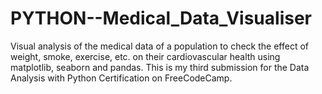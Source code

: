 # PYTHON--Medical_Data_Visualiser
Visual analysis of the medical data of a population to check the effect of weight, smoke, exercise, etc. on their cardiovascular health using matplotlib, seaborn and pandas. This is my third submission for the Data Analysis with Python Certification on FreeCodeCamp.
